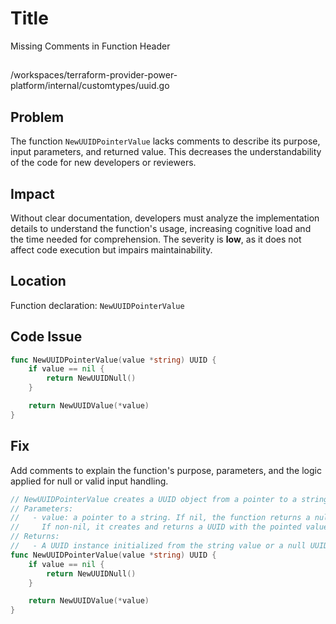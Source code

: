 # Title

Missing Comments in Function Header

##

/workspaces/terraform-provider-power-platform/internal/customtypes/uuid.go

## Problem

The function `NewUUIDPointerValue` lacks comments to describe its purpose, input parameters, and returned value. This decreases the understandability of the code for new developers or reviewers.

## Impact

Without clear documentation, developers must analyze the implementation details to understand the function's usage, increasing cognitive load and the time needed for comprehension. The severity is **low**, as it does not affect code execution but impairs maintainability.

## Location

Function declaration: `NewUUIDPointerValue`

## Code Issue

```go
func NewUUIDPointerValue(value *string) UUID {
	if value == nil {
		return NewUUIDNull()
	}

	return NewUUIDValue(*value)
}
```

## Fix

Add comments to explain the function's purpose, parameters, and the logic applied for null or valid input handling.

```go
// NewUUIDPointerValue creates a UUID object from a pointer to a string value.
// Parameters:
//   - value: a pointer to a string. If nil, the function returns a null UUID. 
//     If non-nil, it creates and returns a UUID with the pointed value.
// Returns:
//   - A UUID instance initialized from the string value or a null UUID if the pointer is nil.
func NewUUIDPointerValue(value *string) UUID {
	if value == nil {
		return NewUUIDNull()
	}

	return NewUUIDValue(*value)
}
```